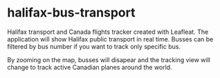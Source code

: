 # halifax-bus-transport
Halifax transport and Canada flights tracker created with Leafleat. 
The application will show Halifax public transport in real time. 
Busses can be filtered by bus number if you want to track only specific bus.

By zooming on the map, busses will disapear and the tracking view will change to track active Canadian planes around the world.
